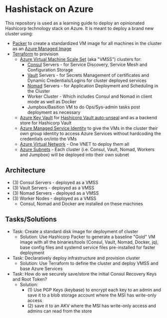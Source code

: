 # Hashistack on Azure

This repository is used as a learning guide to deploy an opinionated Hashicorp technology stack on Azure.  It is meant to deploy a brand new cluster using:

- [Packer](https://www.packer.io/) to create a standardized VM image for all machines in the cluster as an [Azure Managed Image](https://docs.microsoft.com/en-us/azure/virtual-machines/linux/build-image-with-packer)
- [Terraform](https://www.terraform.io/) to provision 
    - [Azure Virtual Machine Scale Set](https://docs.microsoft.com/en-us/azure/virtual-machine-scale-sets/overview) (aka "VMSS") clusters for:
      - [Consul](https://www.consul.io/) Servers - for Service Discovery, Service Mesh and Configuration Storage
      - [Vault](https://www.vaultproject.io/) Servers - for Secrets Management of certificates and Dynamic Credentials/Logins for cluster deployed services
      - [Nomad](https://www.nomadproject.io/) Servers - for Application Deployment and Scheduling in the Cluster
      - Worker Cluster - Which includes Consul and Nomad in client mode as well as Docker
      - Jumpbox/Basition VM to do Ops/Sys-admin tasks post deployment as necessary
    - [Azure Key Vault](https://docs.microsoft.com/en-ca/azure/key-vault/) for [Hashicorp Vault auto-unseal](https://learn.hashicorp.com/vault/operations/autounseal-azure-keyvault) and as a backend store for Hashicorp Vault
    - [Azure Managed Service Identity](https://docs.microsoft.com/en-us/azure/active-directory/managed-identities-azure-resources/) to give the VMs in the cluster their own group identity to access Azure Services without hardcoding the credentials on/into the VMs
    - [Azure Virtual Network](https://docs.microsoft.com/en-us/azure/virtual-network/virtual-networks-overview) - One VNET to deploy them all
    - [Azure Subnets](https://docs.microsoft.com/en-us/azure/virtual-network/virtual-network-vnet-plan-design-arm#subnets) - Each cluster (i.e. Consul, Vault, Nomad, Workers and Jumpbox) will be deployed into their own subnet


## Architecture

- (3) Consul Servers - deployed as a VMSS
- (3) Vault Servers - deployed as a VMSS
- (3) Nomad Servers - deployed as a VMSS
- (3) Worker Nodes - deployed as a VMSS
    - Consul, Nomad and Docker are installed on these machines

## Tasks/Solutions

- Task: Create a standard disk image for deployment of cluster
    - Solution: Use Hashicorp Packer to generate a baseline "Gold" VM image with all the binaries/tools (Consul, Vault, Nomad, Docker, jq), base config files and systemd service files pre-installed for faster deployment
- Task: Declaratively deploy infrastructure and provision cluster
    - Solution: Use Terraform to define the cluster and deploy VMSS and base Azure Services
- Task: How do we securely save/store the initial Consul Recovery Keys and Root Token?
    - Solution: 
      - (1) Use PGP Keys (keybase) to encrypt each key to an admin and save it to a blob storage account where the MSI has write-only access
      - (2) save it to an AKV where the MSI has write-only access and admins can read from the store